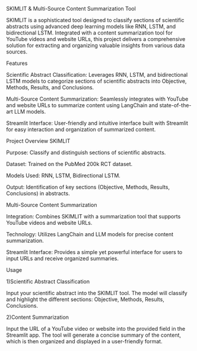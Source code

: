 SKIMLIT & Multi-Source Content Summarization Tool

SKIMLIT is a sophisticated tool designed to classify sections of scientific abstracts using advanced deep learning models like RNN, LSTM, and bidirectional LSTM. Integrated with a content summarization tool for YouTube videos and website URLs, this project delivers a comprehensive solution for extracting and organizing valuable insights from various data sources.

Features

Scientific Abstract Classification: 
Leverages RNN, LSTM, and bidirectional LSTM models to categorize sections of scientific abstracts into Objective, Methods, Results, and Conclusions.

Multi-Source Content Summarization:
Seamlessly integrates with YouTube and website URLs to summarize content using LangChain and state-of-the-art LLM models.

Streamlit Interface: 
User-friendly and intuitive interface built with Streamlit for easy interaction and organization of summarized content.

Project Overview
SKIMLIT

Purpose:
Classify and distinguish sections of scientific abstracts.

Dataset:
Trained on the PubMed 200k RCT dataset.

Models Used:
RNN, LSTM, Bidirectional LSTM.

Output: 
Identification of key sections (Objective, Methods, Results, Conclusions) in abstracts.

Multi-Source Content Summarization

Integration: 
Combines SKIMLIT with a summarization tool that supports YouTube videos and website URLs.

Technology: 
Utilizes LangChain and LLM models for precise content summarization.

Streamlit Interface: 
Provides a simple yet powerful interface for users to input URLs and receive organized summaries.

Usage

1)Scientific Abstract Classification

Input your scientific abstract into the SKIMLIT tool.
The model will classify and highlight the different sections: Objective, Methods, Results, Conclusions.

2)Content Summarization

Input the URL of a YouTube video or website into the provided field in the Streamlit app.
The tool will generate a concise summary of the content, which is then organized and displayed in a user-friendly format.
